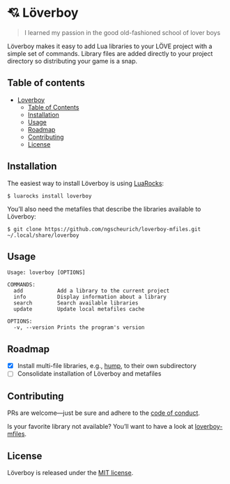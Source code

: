 # 💘 Löverboy

> I learned my passion in the good old-fashioned school of lover boys

Löverboy makes it easy to add Lua libraries to your LÖVE project with a simple set of commands.
Library files are added directly to your project directory so distributing your game is a snap.

## Table of contents

* [Loverboy](#-loverboy)
  * [Table of Contents](#table-of-contents)
  * [Installation](#installation)
  * [Usage](#usage)
  * [Roadmap](#roadmap)
  * [Contributing](#contributing)
  * [License](#license)

## Installation

The easiest way to install Löverboy is using [LuaRocks](https://luarocks.org/):

```
$ luarocks install loverboy
```

You’ll also need the metafiles that describe the libraries available to Löverboy:

```
$ git clone https://github.com/ngscheurich/loverboy-mfiles.git ~/.local/share/loverboy
```

## Usage

```
Usage: loverboy [OPTIONS]

COMMANDS:
  add           Add a library to the current project
  info          Display information about a library
  search        Search available libraries
  update        Update local metafiles cache

OPTIONS:
  -v, --version Prints the program's version
```

## Roadmap

* [x] Install multi-file libraries, e.g., [hump](https://github.com/vrld/hump), to their own subdirectory
* [ ] Consolidate installation of Löverboy and metafiles

## Contributing

PRs are welcome—just be sure and adhere to the
[code of conduct](https://github.com/ngscheurich/loverboy/blob/master/CODE_OF_CONDUCT.md).

Is your favorite library not available? You’ll want to have a look at
[loverboy-mfiles](https://github.com/ngscheurich/loverboy-mfiles).

## License

Löverboy is released under the [MIT license](https://github.com/ngscheurich/loverboy/blob/master/LICENSE).
